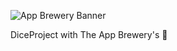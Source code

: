 ![App Brewery Banner](https://github.com/londonappbrewery/Images/blob/master/AppBreweryBanner.png)


DiceProject with The App Brewery's 🎲

